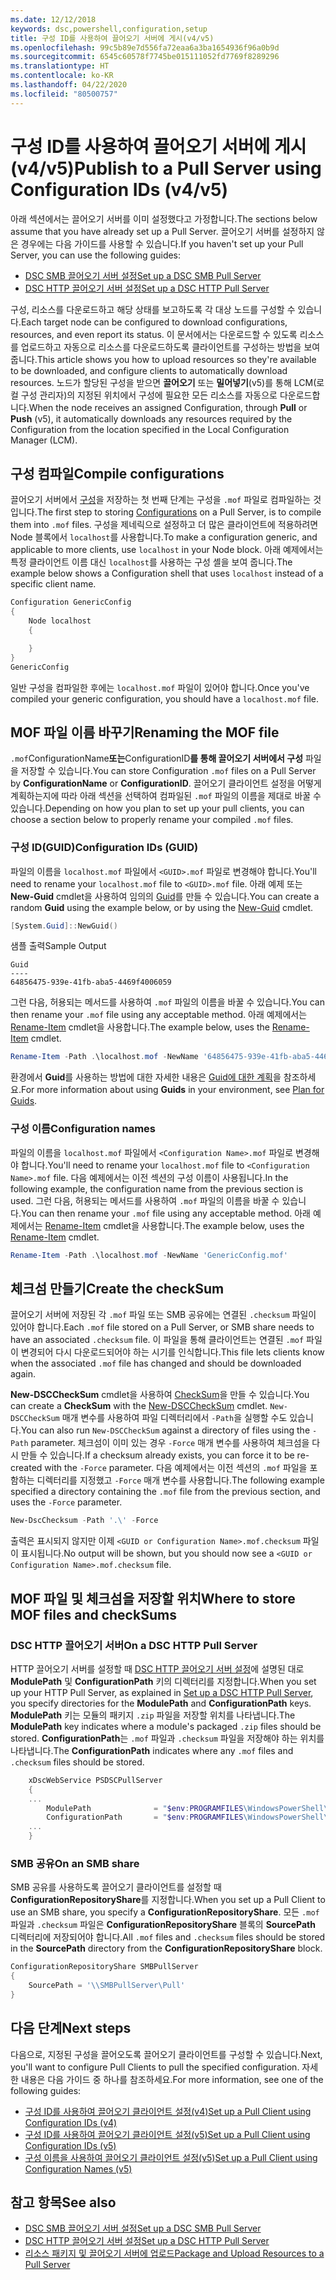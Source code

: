 ```yaml
---
ms.date: 12/12/2018
keywords: dsc,powershell,configuration,setup
title: 구성 ID를 사용하여 끌어오기 서버에 게시(v4/v5)
ms.openlocfilehash: 99c5b89e7d556fa72eaa6a3ba1654936f96a0b9d
ms.sourcegitcommit: 6545c60578f7745be015111052fd7769f8289296
ms.translationtype: HT
ms.contentlocale: ko-KR
ms.lasthandoff: 04/22/2020
ms.locfileid: "80500757"
---
```

# <a name="publish-to-a-pull-server-using-configuration-ids-v4v5"></a><span data-ttu-id="2efcf-103">구성 ID를 사용하여 끌어오기 서버에 게시(v4/v5)</span><span class="sxs-lookup"><span data-stu-id="2efcf-103">Publish to a Pull Server using Configuration IDs (v4/v5)</span></span>

<span data-ttu-id="2efcf-104">아래 섹션에서는 끌어오기 서버를 이미 설정했다고 가정합니다.</span><span class="sxs-lookup"><span data-stu-id="2efcf-104">The sections below assume that you have already set up a Pull Server.</span></span> <span data-ttu-id="2efcf-105">끌어오기 서버를 설정하지 않은 경우에는 다음 가이드를 사용할 수 있습니다.</span><span class="sxs-lookup"><span data-stu-id="2efcf-105">If you haven't set up your Pull Server, you can use the following guides:</span></span>

- [<span data-ttu-id="2efcf-106">DSC SMB 끌어오기 서버 설정</span><span class="sxs-lookup"><span data-stu-id="2efcf-106">Set up a DSC SMB Pull Server</span></span>](pullServerSmb.md)
- [<span data-ttu-id="2efcf-107">DSC HTTP 끌어오기 서버 설정</span><span class="sxs-lookup"><span data-stu-id="2efcf-107">Set up a DSC HTTP Pull Server</span></span>](pullServer.md)

<span data-ttu-id="2efcf-108">구성, 리소스를 다운로드하고 해당 상태를 보고하도록 각 대상 노드를 구성할 수 있습니다.</span><span class="sxs-lookup"><span data-stu-id="2efcf-108">Each target node can be configured to download configurations, resources, and even report its status.</span></span> <span data-ttu-id="2efcf-109">이 문서에서는 다운로드할 수 있도록 리소스를 업로드하고 자동으로 리소스를 다운로드하도록 클라이언트를 구성하는 방법을 보여 줍니다.</span><span class="sxs-lookup"><span data-stu-id="2efcf-109">This article shows you how to upload resources so they're available to be downloaded, and configure clients to automatically download resources.</span></span> <span data-ttu-id="2efcf-110">노드가 할당된 구성을 받으면 **끌어오기** 또는 **밀어넣기**(v5)를 통해 LCM(로컬 구성 관리자)의 지정된 위치에서 구성에 필요한 모든 리소스를 자동으로 다운로드합니다.</span><span class="sxs-lookup"><span data-stu-id="2efcf-110">When the node receives an assigned Configuration, through **Pull** or **Push** (v5), it automatically downloads any resources required by the Configuration from the location specified in the Local Configuration Manager (LCM).</span></span>

## <a name="compile-configurations"></a><span data-ttu-id="2efcf-111">구성 컴파일</span><span class="sxs-lookup"><span data-stu-id="2efcf-111">Compile configurations</span></span>

<span data-ttu-id="2efcf-112">끌어오기 서버에서 [구성](../configurations/configurations.md)을 저장하는 첫 번째 단계는 구성을 `.mof` 파일로 컴파일하는 것입니다.</span><span class="sxs-lookup"><span data-stu-id="2efcf-112">The first step to storing [Configurations](../configurations/configurations.md) on a Pull Server, is to compile them into `.mof` files.</span></span> <span data-ttu-id="2efcf-113">구성을 제네릭으로 설정하고 더 많은 클라이언트에 적용하려면 Node 블록에서 `localhost`를 사용합니다.</span><span class="sxs-lookup"><span data-stu-id="2efcf-113">To make a configuration generic, and applicable to more clients, use `localhost` in your Node block.</span></span> <span data-ttu-id="2efcf-114">아래 예제에서는 특정 클라이언트 이름 대신 `localhost`를 사용하는 구성 셸을 보여 줍니다.</span><span class="sxs-lookup"><span data-stu-id="2efcf-114">The example below shows a Configuration shell that uses `localhost` instead of a specific client name.</span></span>

```powershell
Configuration GenericConfig
{
    Node localhost
    {

    }
}
GenericConfig
```

<span data-ttu-id="2efcf-115">일반 구성을 컴파일한 후에는 `localhost.mof` 파일이 있어야 합니다.</span><span class="sxs-lookup"><span data-stu-id="2efcf-115">Once you've compiled your generic configuration, you should have a `localhost.mof` file.</span></span>

## <a name="renaming-the-mof-file"></a><span data-ttu-id="2efcf-116">MOF 파일 이름 바꾸기</span><span class="sxs-lookup"><span data-stu-id="2efcf-116">Renaming the MOF file</span></span>

<span data-ttu-id="2efcf-117">`.mof`ConfigurationName**또는**ConfigurationID**를 통해 끌어오기 서버에서 구성**  파일을 저장할 수 있습니다.</span><span class="sxs-lookup"><span data-stu-id="2efcf-117">You can store Configuration `.mof` files on a Pull Server by **ConfigurationName** or **ConfigurationID**.</span></span> <span data-ttu-id="2efcf-118">끌어오기 클라이언트 설정을 어떻게 계획하는지에 따라 아래 섹션을 선택하여 컴파일된 `.mof` 파일의 이름을 제대로 바꿀 수 있습니다.</span><span class="sxs-lookup"><span data-stu-id="2efcf-118">Depending on how you plan to set up your pull clients, you can choose a section below to properly rename your compiled `.mof` files.</span></span>

### <a name="configuration-ids-guid"></a><span data-ttu-id="2efcf-119">구성 ID(GUID)</span><span class="sxs-lookup"><span data-stu-id="2efcf-119">Configuration IDs (GUID)</span></span>

<span data-ttu-id="2efcf-120">파일의 이름을 `localhost.mof` 파일에서 `<GUID>.mof` 파일로 변경해야 합니다.</span><span class="sxs-lookup"><span data-stu-id="2efcf-120">You'll need to rename your `localhost.mof` file to `<GUID>.mof` file.</span></span> <span data-ttu-id="2efcf-121">아래 예제 또는 **New-Guid** cmdlet을 사용하여 임의의 [Guid](/powershell/module/microsoft.powershell.utility/new-guid)를 만들 수 있습니다.</span><span class="sxs-lookup"><span data-stu-id="2efcf-121">You can create a random **Guid** using the example below, or by using the [New-Guid](/powershell/module/microsoft.powershell.utility/new-guid) cmdlet.</span></span>

```powershell
[System.Guid]::NewGuid()
```

<span data-ttu-id="2efcf-122">샘플 출력</span><span class="sxs-lookup"><span data-stu-id="2efcf-122">Sample Output</span></span>

```Output
Guid
----
64856475-939e-41fb-aba5-4469f4006059
```

<span data-ttu-id="2efcf-123">그런 다음, 허용되는 메서드를 사용하여 `.mof` 파일의 이름을 바꿀 수 있습니다.</span><span class="sxs-lookup"><span data-stu-id="2efcf-123">You can then rename your `.mof` file using any acceptable method.</span></span> <span data-ttu-id="2efcf-124">아래 예제에서는 [Rename-Item](/powershell/module/microsoft.powershell.management/rename-item) cmdlet을 사용합니다.</span><span class="sxs-lookup"><span data-stu-id="2efcf-124">The example below, uses the [Rename-Item](/powershell/module/microsoft.powershell.management/rename-item) cmdlet.</span></span>

```powershell
Rename-Item -Path .\localhost.mof -NewName '64856475-939e-41fb-aba5-4469f4006059.mof'
```

<span data-ttu-id="2efcf-125">환경에서 **Guid**를 사용하는 방법에 대한 자세한 내용은 [Guid에 대한 계획](secureServer.md#guids)을 참조하세요.</span><span class="sxs-lookup"><span data-stu-id="2efcf-125">For more information about using **Guids** in your environment, see [Plan for Guids](secureServer.md#guids).</span></span>

### <a name="configuration-names"></a><span data-ttu-id="2efcf-126">구성 이름</span><span class="sxs-lookup"><span data-stu-id="2efcf-126">Configuration names</span></span>

<span data-ttu-id="2efcf-127">파일의 이름을 `localhost.mof` 파일에서 `<Configuration Name>.mof` 파일로 변경해야 합니다.</span><span class="sxs-lookup"><span data-stu-id="2efcf-127">You'll need to rename your `localhost.mof` file to `<Configuration Name>.mof` file.</span></span> <span data-ttu-id="2efcf-128">다음 예제에서는 이전 섹션의 구성 이름이 사용됩니다.</span><span class="sxs-lookup"><span data-stu-id="2efcf-128">In the following example, the configuration name from the previous section is used.</span></span> <span data-ttu-id="2efcf-129">그런 다음, 허용되는 메서드를 사용하여 `.mof` 파일의 이름을 바꿀 수 있습니다.</span><span class="sxs-lookup"><span data-stu-id="2efcf-129">You can then rename your `.mof` file using any acceptable method.</span></span> <span data-ttu-id="2efcf-130">아래 예제에서는 [Rename-Item](/powershell/module/microsoft.powershell.management/rename-item) cmdlet을 사용합니다.</span><span class="sxs-lookup"><span data-stu-id="2efcf-130">The example below, uses the [Rename-Item](/powershell/module/microsoft.powershell.management/rename-item) cmdlet.</span></span>

```powershell
Rename-Item -Path .\localhost.mof -NewName 'GenericConfig.mof'
```

## <a name="create-the-checksum"></a><span data-ttu-id="2efcf-131">체크섬 만들기</span><span class="sxs-lookup"><span data-stu-id="2efcf-131">Create the checkSum</span></span>

<span data-ttu-id="2efcf-132">끌어오기 서버에 저장된 각 `.mof` 파일 또는 SMB 공유에는 연결된 `.checksum` 파일이 있어야 합니다.</span><span class="sxs-lookup"><span data-stu-id="2efcf-132">Each `.mof` file stored on a Pull Server, or SMB share needs to have an associated `.checksum` file.</span></span>
<span data-ttu-id="2efcf-133">이 파일을 통해 클라이언트는 연결된 `.mof` 파일이 변경되어 다시 다운로드되어야 하는 시기를 인식합니다.</span><span class="sxs-lookup"><span data-stu-id="2efcf-133">This file lets clients know when the associated `.mof` file has changed and should be downloaded again.</span></span>

<span data-ttu-id="2efcf-134">**New-DSCCheckSum** cmdlet을 사용하여 [CheckSum](/powershell/module/psdesiredstateconfiguration/new-dscchecksum)을 만들 수 있습니다.</span><span class="sxs-lookup"><span data-stu-id="2efcf-134">You can create a **CheckSum** with the [New-DSCCheckSum](/powershell/module/psdesiredstateconfiguration/new-dscchecksum) cmdlet.</span></span> <span data-ttu-id="2efcf-135">`New-DSCCheckSum` 매개 변수를 사용하여 파일 디렉터리에서 `-Path`을 실행할 수도 있습니다.</span><span class="sxs-lookup"><span data-stu-id="2efcf-135">You can also run `New-DSCCheckSum` against a directory of files using the `-Path` parameter.</span></span>
<span data-ttu-id="2efcf-136">체크섬이 이미 있는 경우 `-Force` 매개 변수를 사용하여 체크섬을 다시 만들 수 있습니다.</span><span class="sxs-lookup"><span data-stu-id="2efcf-136">If a checksum already exists, you can force it to be re-created with the `-Force` parameter.</span></span> <span data-ttu-id="2efcf-137">다음 예제에서는 이전 섹션의 `.mof` 파일을 포함하는 디렉터리를 지정했고 `-Force` 매개 변수를 사용합니다.</span><span class="sxs-lookup"><span data-stu-id="2efcf-137">The following example specified a directory containing the `.mof` file from the previous section, and uses the `-Force` parameter.</span></span>

```powershell
New-DscChecksum -Path '.\' -Force
```

<span data-ttu-id="2efcf-138">출력은 표시되지 않지만 이제 `<GUID or Configuration Name>.mof.checksum` 파일이 표시됩니다.</span><span class="sxs-lookup"><span data-stu-id="2efcf-138">No output will be shown, but you should now see a `<GUID or Configuration Name>.mof.checksum` file.</span></span>

## <a name="where-to-store-mof-files-and-checksums"></a><span data-ttu-id="2efcf-139">MOF 파일 및 체크섬을 저장할 위치</span><span class="sxs-lookup"><span data-stu-id="2efcf-139">Where to store MOF files and checkSums</span></span>

### <a name="on-a-dsc-http-pull-server"></a><span data-ttu-id="2efcf-140">DSC HTTP 끌어오기 서버</span><span class="sxs-lookup"><span data-stu-id="2efcf-140">On a DSC HTTP Pull Server</span></span>

<span data-ttu-id="2efcf-141">HTTP 끌어오기 서버를 설정할 때 [DSC HTTP 끌어오기 서버 설정](pullServer.md)에 설명된 대로 **ModulePath** 및 **ConfigurationPath** 키의 디렉터리를 지정합니다.</span><span class="sxs-lookup"><span data-stu-id="2efcf-141">When you set up your HTTP Pull Server, as explained in [Set up a DSC HTTP Pull Server](pullServer.md), you specify directories for the **ModulePath** and **ConfigurationPath** keys.</span></span> <span data-ttu-id="2efcf-142">**ModulePath** 키는 모듈의 패키지 `.zip` 파일을 저장할 위치를 나타냅니다.</span><span class="sxs-lookup"><span data-stu-id="2efcf-142">The **ModulePath** key indicates where a module's packaged `.zip` files should be stored.</span></span> <span data-ttu-id="2efcf-143">**ConfigurationPath**는 `.mof` 파일과 `.checksum` 파일을 저장해야 하는 위치를 나타냅니다.</span><span class="sxs-lookup"><span data-stu-id="2efcf-143">The **ConfigurationPath** indicates where any `.mof` files and `.checksum` files should be stored.</span></span>

```powershell
    xDscWebService PSDSCPullServer
    {
    ...
        ModulePath              = "$env:PROGRAMFILES\WindowsPowerShell\DscService\Modules"
        ConfigurationPath       = "$env:PROGRAMFILES\WindowsPowerShell\DscService\Configuration"
    ...
    }

```

### <a name="on-an-smb-share"></a><span data-ttu-id="2efcf-144">SMB 공유</span><span class="sxs-lookup"><span data-stu-id="2efcf-144">On an SMB share</span></span>

<span data-ttu-id="2efcf-145">SMB 공유를 사용하도록 끌어오기 클라이언트를 설정할 때 **ConfigurationRepositoryShare**를 지정합니다.</span><span class="sxs-lookup"><span data-stu-id="2efcf-145">When you set up a Pull Client to use an SMB share, you specify a **ConfigurationRepositoryShare**.</span></span>
<span data-ttu-id="2efcf-146">모든 `.mof` 파일과 `.checksum` 파일은 **ConfigurationRepositoryShare** 블록의 **SourcePath** 디렉터리에 저장되어야 합니다.</span><span class="sxs-lookup"><span data-stu-id="2efcf-146">All `.mof` files and `.checksum` files should be stored in the **SourcePath** directory from the **ConfigurationRepositoryShare** block.</span></span>

```powershell
ConfigurationRepositoryShare SMBPullServer
{
    SourcePath = '\\SMBPullServer\Pull'
}
```

## <a name="next-steps"></a><span data-ttu-id="2efcf-147">다음 단계</span><span class="sxs-lookup"><span data-stu-id="2efcf-147">Next steps</span></span>

<span data-ttu-id="2efcf-148">다음으로, 지정된 구성을 끌어오도록 끌어오기 클라이언트를 구성할 수 있습니다.</span><span class="sxs-lookup"><span data-stu-id="2efcf-148">Next, you'll want to configure Pull Clients to pull the specified configuration.</span></span> <span data-ttu-id="2efcf-149">자세한 내용은 다음 가이드 중 하나를 참조하세요.</span><span class="sxs-lookup"><span data-stu-id="2efcf-149">For more information, see one of the following guides:</span></span>

- [<span data-ttu-id="2efcf-150">구성 ID를 사용하여 끌어오기 클라이언트 설정(v4)</span><span class="sxs-lookup"><span data-stu-id="2efcf-150">Set up a Pull Client using Configuration IDs (v4)</span></span>](pullClientConfigId4.md)
- [<span data-ttu-id="2efcf-151">구성 ID를 사용하여 끌어오기 클라이언트 설정(v5)</span><span class="sxs-lookup"><span data-stu-id="2efcf-151">Set up a Pull Client using Configuration IDs (v5)</span></span>](pullClientConfigId.md)
- [<span data-ttu-id="2efcf-152">구성 이름을 사용하여 끌어오기 클라이언트 설정(v5)</span><span class="sxs-lookup"><span data-stu-id="2efcf-152">Set up a Pull Client using Configuration Names (v5)</span></span>](pullClientConfigNames.md)

## <a name="see-also"></a><span data-ttu-id="2efcf-153">참고 항목</span><span class="sxs-lookup"><span data-stu-id="2efcf-153">See also</span></span>

- [<span data-ttu-id="2efcf-154">DSC SMB 끌어오기 서버 설정</span><span class="sxs-lookup"><span data-stu-id="2efcf-154">Set up a DSC SMB Pull Server</span></span>](pullServerSmb.md)
- [<span data-ttu-id="2efcf-155">DSC HTTP 끌어오기 서버 설정</span><span class="sxs-lookup"><span data-stu-id="2efcf-155">Set up a DSC HTTP Pull Server</span></span>](pullServer.md)
- [<span data-ttu-id="2efcf-156">리소스 패키지 및 끌어오기 서버에 업로드</span><span class="sxs-lookup"><span data-stu-id="2efcf-156">Package and Upload Resources to a Pull Server</span></span>](package-upload-resources.md)
